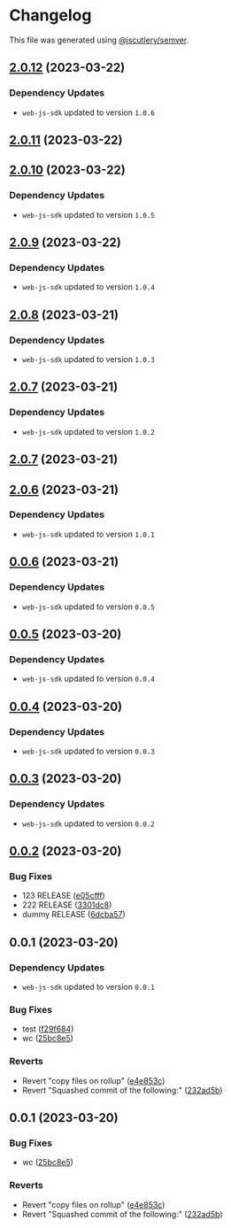 # Changelog

This file was generated using [@jscutlery/semver](https://github.com/jscutlery/semver).

## [2.0.12](https://github.com/descope/descope-js/compare/web-component-2.0.11...web-component-2.0.12) (2023-03-22)

### Dependency Updates

* `web-js-sdk` updated to version `1.0.6`
## [2.0.11](https://github.com/descope/descope-js/compare/web-component-2.0.10...web-component-2.0.11) (2023-03-22)

## [2.0.10](https://github.com/descope/descope-js/compare/web-component-2.0.9...web-component-2.0.10) (2023-03-22)

### Dependency Updates

* `web-js-sdk` updated to version `1.0.5`
## [2.0.9](https://github.com/descope/descope-js/compare/web-component-2.0.8...web-component-2.0.9) (2023-03-22)

### Dependency Updates

* `web-js-sdk` updated to version `1.0.4`
## [2.0.8](https://github.com/descope/descope-js/compare/web-component-2.0.7...web-component-2.0.8) (2023-03-21)

### Dependency Updates

* `web-js-sdk` updated to version `1.0.3`
## [2.0.7](https://github.com/descope/descope-js/compare/web-component-2.0.6...web-component-2.0.7) (2023-03-21)

### Dependency Updates

* `web-js-sdk` updated to version `1.0.2`
## [2.0.7](https://github.com/descope/descope-js/compare/web-component-2.0.6...web-component-2.0.7) (2023-03-21)

## [2.0.6](https://github.com/descope/descope-js/compare/web-component-2.0.5...web-component-2.0.6) (2023-03-21)

### Dependency Updates

* `web-js-sdk` updated to version `1.0.1`
## [0.0.6](https://github.com/descope/monorepo-playground/compare/web-component-0.0.5...web-component-0.0.6) (2023-03-21)

### Dependency Updates

* `web-js-sdk` updated to version `0.0.5`
## [0.0.5](https://github.com/descope/monorepo-playground/compare/web-component-0.0.4...web-component-0.0.5) (2023-03-20)

### Dependency Updates

* `web-js-sdk` updated to version `0.0.4`
## [0.0.4](https://github.com/descope/monorepo-playground/compare/web-component-0.0.3...web-component-0.0.4) (2023-03-20)

### Dependency Updates

* `web-js-sdk` updated to version `0.0.3`
## [0.0.3](https://github.com/descope/monorepo-playground/compare/web-component-0.0.2...web-component-0.0.3) (2023-03-20)

### Dependency Updates

* `web-js-sdk` updated to version `0.0.2`
## [0.0.2](https://github.com/descope/monorepo-playground/compare/web-component-0.0.1...web-component-0.0.2) (2023-03-20)


### Bug Fixes

* 123 RELEASE ([e05cfff](https://github.com/descope/monorepo-playground/commit/e05cfffd70d145c95ef20d2dcdc57482cb08e471))
* 222 RELEASE ([3301dc8](https://github.com/descope/monorepo-playground/commit/3301dc86d7914c8ae93cfe2ec0cc8940a428bc5d))
* dummy RELEASE ([6dcba57](https://github.com/descope/monorepo-playground/commit/6dcba577e80998cc50f824bf8aab7681f83abfda))

## 0.0.1 (2023-03-20)

### Dependency Updates

* `web-js-sdk` updated to version `0.0.1`

### Bug Fixes

* test ([f29f684](https://github.com/descope/monorepo-playground/commit/f29f684cfa5a3c6c46d3a1891dc86bfb94d83adb))
* wc ([25bc8e5](https://github.com/descope/monorepo-playground/commit/25bc8e552fad38a435c12e9f8e4da2094095126b))


### Reverts

* Revert "copy files on rollup" ([e4e853c](https://github.com/descope/monorepo-playground/commit/e4e853c6211d6b4d758e86e16e482e960c890485))
* Revert "Squashed commit of the following:" ([232ad5b](https://github.com/descope/monorepo-playground/commit/232ad5b5f5a58b734a12fe446654c8ff9f563938))

## 0.0.1 (2023-03-20)


### Bug Fixes

* wc ([25bc8e5](https://github.com/descope/monorepo-playground/commit/25bc8e552fad38a435c12e9f8e4da2094095126b))


### Reverts

* Revert "copy files on rollup" ([e4e853c](https://github.com/descope/monorepo-playground/commit/e4e853c6211d6b4d758e86e16e482e960c890485))
* Revert "Squashed commit of the following:" ([232ad5b](https://github.com/descope/monorepo-playground/commit/232ad5b5f5a58b734a12fe446654c8ff9f563938))
